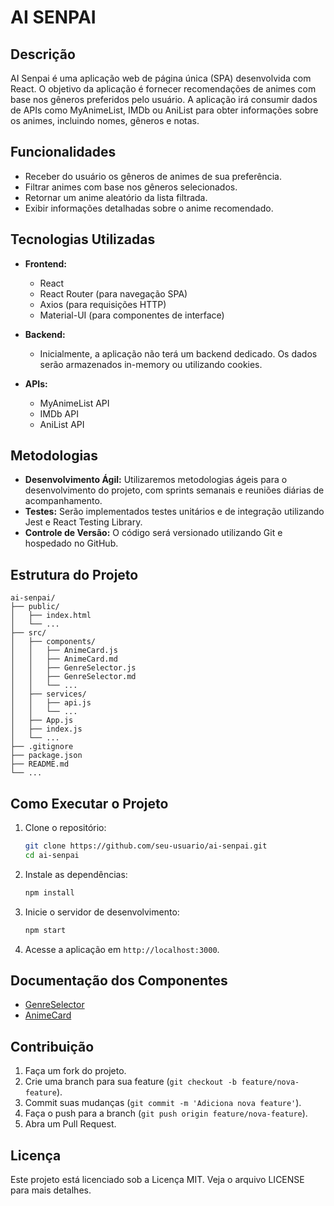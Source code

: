 # AI SENPAI

## Descrição

AI Senpai é uma aplicação web de página única (SPA) desenvolvida com React. O objetivo da aplicação é fornecer recomendações de animes com base nos gêneros preferidos pelo usuário. A aplicação irá consumir dados de APIs como MyAnimeList, IMDb ou AniList para obter informações sobre os animes, incluindo nomes, gêneros e notas.

## Funcionalidades

- Receber do usuário os gêneros de animes de sua preferência.
- Filtrar animes com base nos gêneros selecionados.
- Retornar um anime aleatório da lista filtrada.
- Exibir informações detalhadas sobre o anime recomendado.

## Tecnologias Utilizadas

- **Frontend:**
  - React
  - React Router (para navegação SPA)
  - Axios (para requisições HTTP)
  - Material-UI (para componentes de interface)
  
- **Backend:**
  - Inicialmente, a aplicação não terá um backend dedicado. Os dados serão armazenados in-memory ou utilizando cookies.

- **APIs:**
  - MyAnimeList API
  - IMDb API
  - AniList API

## Metodologias

- **Desenvolvimento Ágil:** Utilizaremos metodologias ágeis para o desenvolvimento do projeto, com sprints semanais e reuniões diárias de acompanhamento.
- **Testes:** Serão implementados testes unitários e de integração utilizando Jest e React Testing Library.
- **Controle de Versão:** O código será versionado utilizando Git e hospedado no GitHub.

## Estrutura do Projeto

```
ai-senpai/
├── public/
│   ├── index.html
│   └── ...
├── src/
│   ├── components/
│   │   ├── AnimeCard.js
│   │   ├── AnimeCard.md
│   │   ├── GenreSelector.js
│   │   ├── GenreSelector.md
│   │   └── ...
│   ├── services/
│   │   ├── api.js
│   │   └── ...
│   ├── App.js
│   ├── index.js
│   └── ...
├── .gitignore
├── package.json
├── README.md
└── ...
```

## Como Executar o Projeto

1. Clone o repositório:
   ```sh
   git clone https://github.com/seu-usuario/ai-senpai.git
   cd ai-senpai
   ```

2. Instale as dependências:
   ```sh
   npm install
   ```

3. Inicie o servidor de desenvolvimento:
   ```sh
   npm start
   ```

4. Acesse a aplicação em `http://localhost:3000`.

## Documentação dos Componentes

- [GenreSelector](./src/components/GenreSelector.md)
- [AnimeCard](./src/components/AnimeCard.md)

## Contribuição

1. Faça um fork do projeto.
2. Crie uma branch para sua feature (`git checkout -b feature/nova-feature`).
3. Commit suas mudanças (`git commit -m 'Adiciona nova feature'`).
4. Faça o push para a branch (`git push origin feature/nova-feature`).
5. Abra um Pull Request.

## Licença

Este projeto está licenciado sob a Licença MIT. Veja o arquivo LICENSE para mais detalhes.

